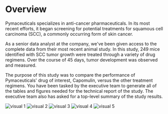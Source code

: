 # Overview

Pymaceuticals specializes in anti-cancer pharmaceuticals. In its most recent efforts, it began screening for potential treatments for squamous cell carcinoma (SCC), a commonly occurring form of skin cancer.


As a senior data analyst at the company, we've been given access to the complete data from their most recent animal study. In this study, 249 mice identified with SCC tumor growth were treated through a variety of drug regimens. Over the course of 45 days, tumor development was observed and measured. 

The purpose of this study was to compare the performance of Pymaceuticals' drug of interest, Capomulin, versus the other treatment regimens. You have been tasked by the executive team to generate all of the tables and figures needed for the technical report of the study. The executive team also has asked for a top-level summary of the study results.

![visual 1](https://github.com/jmguzman1/matplotlib-visualizations/blob/main/charts/visual-1.png)
![visual 2](https://github.com/jmguzman1/matplotlib-visualizations/blob/main/charts/visual-2.png)
![visual 3](https://github.com/jmguzman1/matplotlib-visualizations/blob/main/charts/visual-3.png)
![visual 4](https://github.com/jmguzman1/matplotlib-visualizations/blob/main/charts/visual-4.png)
![visual 5](https://github.com/jmguzman1/matplotlib-visualizations/blob/main/charts/visual-5.png)

